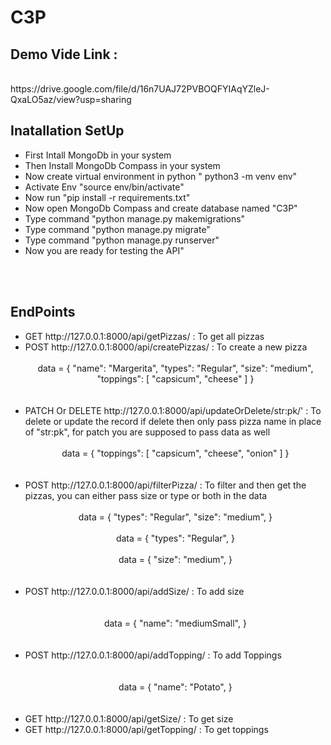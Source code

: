 # C3P

<h2>Demo Vide Link : </h2><br>
https://drive.google.com/file/d/16n7UAJ72PVBOQFYIAqYZleJ-QxaLO5az/view?usp=sharing
<br>

<h2>Inatallation SetUp</h2>
<ul>
    <li> First Intall MongoDb in your system</li>
    <li> Then Install MongoDb Compass in your system</li>
    <li> Now create virtual environment in python  " python3 -m venv env"</li>
    <li> Activate Env "source env/bin/activate"</li>
    <li> Now run "pip install -r requirements.txt"</li>
    <li> Now open MongoDb Compass and create database named "C3P"</li>
    <li> Type command "python manage.py makemigrations"</li>
    <li> Type command "python manage.py migrate"</li>
    <li> Type command "python manage.py runserver"</li>
    <li> Now you are ready for testing the API"</li>
</ul>
<br><br>

<h2>EndPoints</h2>
<ul>
    <li>GET  http://127.0.0.1:8000/api/getPizzas/   :  To get all pizzas</li>
    <li>POST http://127.0.0.1:8000/api/createPizzas/   :  To create a new pizza <br> <br>
    <center>  data =   {
        "name": "Margerita",
        "types": "Regular",
        "size": "medium",
        "toppings": [
            "capsicum",
            "cheese"
        ]
    }</center><br><br></li>
    <li>PATCH Or DELETE  http://127.0.0.1:8000/api/updateOrDelete/str:pk/'   :  To delete or update the record if delete then only pass pizza name in place of "str:pk", for patch you are supposed to pass data as well<br> <br>
    <center>  data =   {
        "toppings": [
            "capsicum",
            "cheese",
            "onion"
        ]
    }</center><br><br></li>
    <li>POST  http://127.0.0.1:8000/api/filterPizza/  :  To filter and then get the pizzas,  you can either pass size or type or both in the data<br> <br>
    <center>  data =   {
        "types": "Regular",
        "size": "medium",
    }</center><br>
        <center>  data =   {
        "types": "Regular",
    }</center><br>
    <center>  data =   {
        "size": "medium",
    }</center><br><br>
    </li>
    <li>POST  http://127.0.0.1:8000/api/addSize/   :  To add size</li><br><br>
    <center>  data =   {
        "name": "mediumSmall",
    }</center><br><br>
    <li>POST  http://127.0.0.1:8000/api/addTopping/   :  To add Toppings</li><br><br>
    <center>  data =   {
        "name": "Potato",
    }</center><br><br>
    <li>GET  http://127.0.0.1:8000/api/getSize/   :  To get size</li>
    <li>GET  http://127.0.0.1:8000/api/getTopping/   :  To get toppings</li>
</ul>